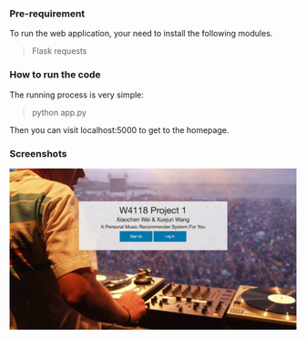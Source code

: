 ### Pre-requirement

To run the web application, your need to install the following modules.

> Flask
> requests

### How to run the code

The running process is very simple:

> python app.py

Then you can visit localhost:5000 to get to the homepage.

### Screenshots

![screenshot](screenshot.png)